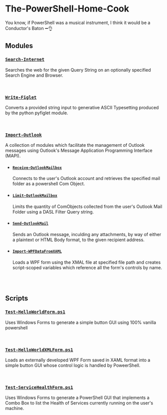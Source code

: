 # The-PowerShell-Home-Cook
You know, if PowerShell was a musical instrument, I think it would be a Conductor's Baton  :heavy_minus_sign::ok_hand:

## Modules
### [`Search-Internet`](./Modules/Search-Internet/Search-Internet.psm1)
Searches the web for the given Query String on an optionally specified Search Engine and Browser.   
   
<br>   
   
### [`Write-Figlet`](./Modules/Write-Figlet/Write-Figlet.psm1)
Converts a provided string input to generative ASCII Typesetting produced by the python pyfiglet module.
   
<br>   
   
### [`Import-Outlook`](./Modules/Import-Outlook/Import-Outlook.psm1)
A collection of modules which facilitate the management of Outlook messages using Outlook's  Message Application Programming Interface (MAPI).
   
- #### [`Receive-OutlookMailbox`](./Modules/Import-Outlook/Import-Outlook.psm1)
    Connects to the user's Outlook account and retrieves the specified mail folder as a powershell Com Object.   

- #### [`Limit-OutlookMailbox`](./Modules/Import-Outlook/Import-Outlook.psm1)
    Limits the quantity of ComObjects collected from the user's Outlook Mail Folder using a DASL Filter Query string.   
 
- #### [`Send-OutlookMail`](./Modules/Import-Outlook/Import-Outlook.psm1)
    Sends an Outlook message, inculding any attachments, by way of either a plaintext or HTML Body format, to the given recipient address.

- #### [`Import-WPFDataFromXAML`](./Modules/Import-Outlook/Import-Outlook.psm1)
    Loads a WPF form using the XMAL file at specified file path and creates script-scoped variables which reference all the form's controls by name. 

<br>
<br>

## Scripts
### [`Test-HelloWorldForm.ps1`](./Scripts/Test-HelloWorldForm.ps1)
Uses Windows Forms to generate a simple button GUI using 100% vanilla powershell
   
<br>

### [`Test-HelloWorldXMLForm.ps1`](./Scripts/Test-HelloWorldXMLForm.ps1)
Loads an externally developed WPF Form saved in XAML format into a simple button GUI whose control logic is handled by PoweerShell.
   
<br>

### [`Test-ServiceHealthForm.ps1`](./Scripts/Test-ServiceHealthForm.ps1)
Uses Windows Forms to generate a PowerShell GUI that implements a Combo Box to list the Health of Services currently running on the user's machine.